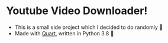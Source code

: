 # Youtube Video Downloader!
- This is a small side project which I decided to do randomly 🙂
- Made with [Quart](https://pypi.org/project/Quart/), written in Python 3.8 🐍
